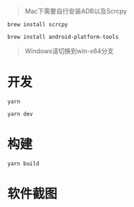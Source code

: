 > Mac下需要自行安装ADB以及Scrcpy

```
brew install scrcpy

brew install android-platform-tools
```

> Windows请切换到win-x64分支

# 开发

```
yarn

yarn dev
```

# 构建

```
yarn build
```

# 软件截图
